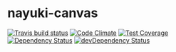 # nayuki-canvas

[![Travis build status](http://img.shields.io/travis/matt-jensen/nayuki-canvas.svg?style=flat)](https://travis-ci.org/matt-jensen/nayuki-canvas)
[![Code Climate](https://codeclimate.com/github/matt-jensen/nayuki-canvas/badges/gpa.svg)](https://codeclimate.com/github/matt-jensen/nayuki-canvas)
[![Test Coverage](https://codeclimate.com/github/matt-jensen/nayuki-canvas/badges/coverage.svg)](https://codeclimate.com/github/matt-jensen/nayuki-canvas)
[![Dependency Status](https://david-dm.org/matt-jensen/nayuki-canvas.svg)](https://david-dm.org/matt-jensen/nayuki-canvas)
[![devDependency Status](https://david-dm.org/matt-jensen/nayuki-canvas/dev-status.svg)](https://david-dm.org/matt-jensen/nayuki-canvas#info=devDependencies)
